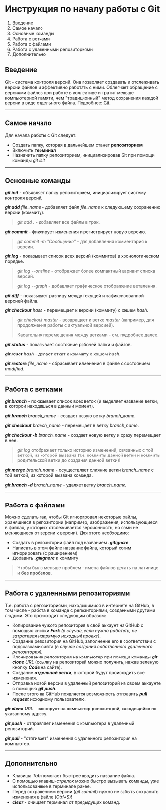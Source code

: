 # Инструкция по началу работы с Git

1. Введение
2. Самое начало
3. Основные команды
4. Работа с ветками
5. Работа с файлами
6. Работа с удаленными репозиториями
7. Дополнительно

## Введение

 Git - система контроля версий. Она позволяет создавать и отслеживать версии файлов и эффективно работать с ними. Облегчает обращение с версиями файлов при работе в коллективе и тратит меньше компьютерной памяти, чем "традиционный" метод сохранения каждой версии в виде отдельного файла. Подробнее: [Git](https://ru.wikipedia.org/wiki/Git).

***

## Самое начало

Для начала работы с Git следует:

* Создать папку, которая в дальнейшем станет **репозиторием**
* Включить **терминал**
* Назначить папку репозиторием, инициализировав Git при помощи команды *git init*

***

## Основные команды

***git init*** - объявляет папку репозиторием, инициализирует систему контроля версий.

*__git add__ file_name* - добавляет файл *file_name* к следующему сохранению версии (коммиту).

> *git add .* - добавляет все файлы в трэк.

***git commit*** - фиксирует изменения и регистрирует новую версию.

> *git commit -m "Сообщение"* - для добавления комментария к версии.

***git log*** - показывает список всех версий (коммитов) в хронологическом порядке.

> *git log --oneline* - отображает более компактный вариант списка версий.
>
> *git log --graph* - добавляет графическое отображение ветвления.

***git diff*** - показывает разницу между текущей и зафиксированной версией файла.

*__git checkout__ hash* - перемещает к версии (коммиту) с хэшем *hash*.

> *git checkout master* - возвращает к ветке *master* (например, для продолжения работы с актуальной версией).
>
> Касательно перемещения между ветками - см. подробнее далее.

***git status*** - показывает состояние рабочей папки и файлов.

*__git reset__ hash* - делает откат к коммиту с хэшем *hash*.

*__git restore__ file_name* - сбрасывает изменения в файле с состоянием *modified*.

***

## Работа с ветками

***git branch*** - показывает список всех веток (и выделяет название ветки, в которой находишься в данный момент).

*__git branch__ branch_name* - создает новую ветку *branch_name*.

*__git checkout__ branch_name* - перемещает в ветку *branch_name*.

*__git checkout -b__ branch_name* - создает новую ветку и сразу перемещает в нее.

>*git log* отображает только историю изменений, связанных с той веткой, из которой вызвана (т.е. коммиты данной ветки и коммиты родительской ветки до создания данной ветки)!

*__git merge__ branch_name* - осуществляет слияние ветки *branch_name* с той веткой, из которой вызвана команда.

*__git branch -d__ branch_name* - удаляет ветку *branch_name*.

***

## Работа с файлами

Можно сделать так, чтобы Git игнорировал некоторые файлы, хранящиеся в репозитории (например, изображения, использующиеся в файлах, у которых отслеживается версионность, но сами не меняющиеся от версии к версии). Для этого необходимо:

+ Создать в репозитории файл под названием ***.gitignore***
+ Написать в этом файле название файла, который хотим игнорировать (с раширением)
+ Добавить ***.gitignore*** к коммиту

>Чтобы было меньше проблем - имена файлов делать на латинице и **без пробелов**.

***

## Работа с удаленными репозиториями

Т.е. работа с репозиториями, находящимися в интернете на GitHub, в том числе - работа в команде с репозиториями, созданными другими людьми. Это происходит следующим образом:

* Копирование чужого репозитория в свой аккаунт на GitHub с помощью кнопки ***Fork*** _(в случае, если нужно работать, не затрагивая напрямую исходный проект)_.
* Создание репозитория на GitHub, заполнение его в соответствии с подсказками сайта _(в случае создания собственного удаленного репозитория)_.
* Клонирование репозитория на компьютер при помощи команды *__git clone__ URL* (ссылку на репозиторий можно получить, нажав зеленую кнопку ***Code*** на сайте).
* Создание ___отдельной ветки___, в которой будут происходить все изменения.
* Отправка новой версии в удаленный репозиторий на своем аккаунте с помощью *__git push__*.
* После этого на GitHub появляется возможность отправить ***pull request*** исходному пользователю.

*__git clone__ URL* - клонирует на компьютер репозиторий, находящийся по указанному адресу.

*__git push__* - отправляет изменения с компьютера в удаленный репозиторий.

*__git pull__* - "стягивает" изменения с удаленного репозитория на компьютер.

***

## Дополнительно

* Клавиша *Tab* помогает быстрее вводить название файла.
* С помощью клавиш-*стрелок* можно быстро вызывать команды, уже использованные в терминале ранее.
* Перед сохранением версии (*git commit*) нужно не забыть сохранить изменения в файле (*Ctrl+S*)!
* ***clear*** - очищает терминал от предыдущих команд.